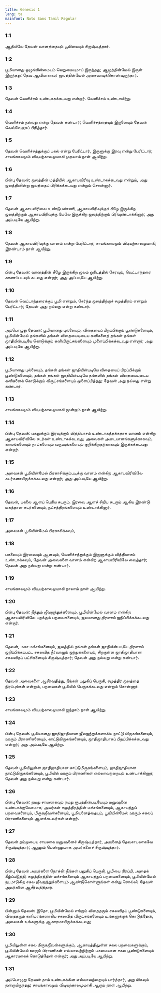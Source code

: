 ```yaml
---
title: Genesis 1
lang: ta
mainfont: Noto Sans Tamil Regular
---
```


###  1:1

ஆதியிலே தேவன் வானத்தையும் பூமியையும் சிருஷ்டித்தார்.

###  1:2

பூமியானது ஒழுங்கின்மையும் வெறுமையுமாய் இருந்தது; ஆழத்தின்மேல் இருள் இருந்தது; தேவ ஆவியானவர் ஜலத்தின்மேல் அசைவாடிக்கொண்டிருந்தார்.

###  1:3

தேவன் வெளிச்சம் உண்டாகக்கடவது என்றார். வெளிச்சம் உண்டாயிற்று.

###  1:4

வெளிச்சம் நல்லது என்று தேவன் கண்டார்; வெளிச்சத்தையும் இருளையும் தேவன் வெவ்வேறாகப் பிரித்தார்.

###  1:5

தேவன் வெளிச்சத்துக்குப் பகல் என்று பேரிட்டார், இருளுக்கு இரவு என்று பேரிட்டார்; சாயங்காலமும் விடியற்காலமுமாகி முதலாம் நாள் ஆயிற்று.

###  1:6

பின்பு தேவன்; ஜலத்தின் மத்தியில் ஆகாயவிரிவு உண்டாகக்கடவது என்றும், அது ஜலத்தினின்று ஜலத்தைப் பிரிக்கக்கடவது என்றும் சொன்னார்.

###  1:7

தேவன் ஆகாயவிரிவை உண்டுபண்ணி, ஆகாயவிரிவுக்குக் கீழே இருக்கிற ஜலத்திற்கும் ஆகாயவிரிவுக்கு மேலே இருக்கிற ஜலத்திற்கும் பிரிவுண்டாக்கினார்; அது அப்படியே ஆயிற்று.

###  1:8

தேவன் ஆகாயவிரிவுக்கு வானம் என்று பேரிட்டார்; சாயங்காலமும் விடியற்காலமுமாகி, இரண்டாம் நாள் ஆயிற்று.

###  1:9

பின்பு தேவன்: வானத்தின் கீழே இருக்கிற ஜலம் ஓரிடத்தில் சேரவும், வெட்டாந்தரை காணப்படவும் கடவது என்றார்; அது அப்படியே ஆயிற்று.

###  1:10

தேவன் வெட்டாந்தரைக்குப் பூமி என்றும், சேர்ந்த ஜலத்திற்குச் சமுத்திரம் என்றும் பேரிட்டார்; தேவன் அது நல்லது என்று கண்டார்.

###  1:11

அப்பொழுது தேவன்: பூமியானது புல்லையும், விதையைப் பிறப்பிக்கும் பூண்டுகளையும், பூமியின்மேல் தங்களில் தங்கள் விதையையுடைய கனிகளைத் தங்கள் தங்கள் ஜாதியின்படியே கொடுக்கும் கனிவிருட்சங்களையும் முளைப்பிக்கக்கடவது என்றார்; அது அப்படியே ஆயிற்று.

###  1:12

பூமியானது புல்லையும், தங்கள் தங்கள் ஜாதியின்படியே விதையைப் பிறப்பிக்கும் பூண்டுகளையும், தங்கள் தங்கள் ஜாதியின்படியே தங்களில் தங்கள் விதையையுடைய கனிகளைக் கொடுக்கும் விருட்சங்களையும் முளைப்பித்தது; தேவன் அது நல்லது என்று கண்டார்.

###  1:13

சாயங்காலமும் விடியற்காலமுமாகி மூன்றாம் நாள் ஆயிற்று.

###  1:14

பின்பு தேவன்: பகலுக்கும் இரவுக்கும் வித்தியாசம் உண்டாகத்தக்கதாக வானம் என்கிற ஆகாயவிரிவிலே சுடர்கள் உண்டாகக்கடவது, அவைகள் அடையாளங்களுக்காகவும், காலங்களையும் நாட்களையும் வருஷங்களையும் குறிக்கிறதற்காகவும் இருக்கக்கடவது என்றார்.

###  1:15

அவைகள் பூமியின்மேல் பிரகாசிக்கும்படிக்கு வானம் என்கிற ஆகாயவிரிவிலே சுடர்களாயிருக்கக்கடவது என்றார்; அது அப்படியே ஆயிற்று.

###  1:16

தேவன், பகலை ஆளப் பெரிய சுடரும், இரவை ஆளச் சிறிய சுடரும் ஆகிய இரண்டு மகத்தான சுடர்களையும், நட்சத்திரங்களையும் உண்டாக்கினார்.

###  1:17

அவைகள் பூமியின்மேல் பிரகாசிக்கவும்,

###  1:18

பகலையும் இரவையும் ஆளவும், வெளிச்சத்துக்கும் இருளுக்கும் வித்தியாசம் உண்டாக்கவும், தேவன் அவைகளை வானம் என்கிற ஆகாயவிரிவிலே வைத்தார்; தேவன் அது நல்லது என்று கண்டார்.

###  1:19

சாயங்காலமும் விடியற்காலமுமாகி நாலாம் நாள் ஆயிற்று.

###  1:20

பின்பு தேவன்: நீந்தும் ஜீவஜந்துக்களையும், பூமியின்மேல் வானம் என்கிற ஆகாயவிரிவிலே பறக்கும் பறவைகளையும், ஜலமானது திரளாய் ஜநிப்பிக்கக்கடவது என்றார்.

###  1:21

தேவன், மகா மச்சங்களையும், ஜலத்தில் தங்கள் தங்கள் ஜாதியின்படியே திரளாய் ஜநிப்பிக்கப்பட்ட சகலவித நீர்வாழும் ஜந்துக்களையும், சிறகுள்ள ஜாதிஜாதியான சகலவிதப் பட்சிகளையும் சிருஷ்டித்தார்; தேவன் அது நல்லது என்று கண்டார்.

###  1:22

தேவன் அவைகளை ஆசீர்வதித்து, நீங்கள் பலுகிப் பெருகி, சமுத்திர ஜலத்தை நிரப்புங்கள் என்றும், பறவைகள் பூமியில் பெருகக்கடவது என்றும் சொன்னார்.

###  1:23

சாயங்காலமும் விடியற்காலமுமாகி ஐந்தாம் நாள் ஆயிற்று.

###  1:24

பின்பு தேவன்: பூமியானது ஜாதிஜாதியான ஜீவஜந்துக்களாகிய நாட்டு மிருகங்களையும், ஊரும் பிராணிகளையும், காட்டுமிருகங்களையும், ஜாதிஜாதியாகப் பிறப்பிக்கக்கடவது என்றார்; அது அப்படியே ஆயிற்று.

###  1:25

தேவன் பூமியிலுள்ள ஜாதிஜாதியான காட்டுமிருகங்களையும், ஜாதிஜாதியான நாட்டுமிருகங்களையும், பூமியில் ஊரும் பிராணிகள் எல்லாவற்றையும் உண்டாக்கினார்; தேவன் அது நல்லது என்று கண்டார்.

###  1:26

பின்பு தேவன்: நமது சாயலாகவும் நமது ரூபத்தின்படியேயும் மனுஷனை உண்டாக்குவோமாக; அவர்கள் சமுத்திரத்தின் மச்சங்களையும், ஆகாயத்துப் பறவைகளையும், மிருகஜீவன்களையும், பூமியனைத்தையும், பூமியின்மேல் ஊரும் சகலப் பிராணிகளையும் ஆளக்கடவர்கள் என்றார்.

###  1:27

தேவன் தம்முடைய சாயலாக மனுஷனைச் சிருஷ்டித்தார், அவனைத் தேவசாயலாகவே சிருஷ்டித்தார்; ஆணும் பெண்ணுமாக அவர்களைச் சிருஷ்டித்தார்.

###  1:28

பின்பு தேவன் அவர்களை நோக்கி: நீங்கள் பலுகிப் பெருகி, பூமியை நிரப்பி, அதைக் கீழ்ப்படுத்தி, சமுத்திரத்தின் மச்சங்களையும் ஆகாயத்துப் பறவைகளையும், பூமியின்மேல் நடமாடுகிற சகல ஜீவஜந்துக்களையும் ஆண்டுகொள்ளுங்கள் என்று சொல்லி, தேவன் அவர்களை ஆசீர்வதித்தார்.

###  1:29

பின்னும் தேவன்: இதோ, பூமியின்மேல் எங்கும் விதைதரும் சகலவிதப் பூண்டுகளையும், விதைதரும் கனிமரங்களாகிய சகலவித விருட்சங்களையும் உங்களுக்குக் கொடுத்தேன், அவைகள் உங்களுக்கு ஆகாரமாயிருக்கக்கடவது;

###  1:30

பூமியிலுள்ள சகல மிருகஜீவன்களுக்கும், ஆகாயத்திலுள்ள சகல பறவைகளுக்கும், பூமியின்மேல் ஊரும் பிராணிகள் எல்லாவற்றிற்கும் பசுமையான சகல பூண்டுகளையும் ஆகாரமாகக் கொடுத்தேன் என்றார்; அது அப்படியே ஆயிற்று.

###  1:31

அப்பொழுது தேவன் தாம் உண்டாக்கின எல்லாவற்றையும் பார்த்தார், அது மிகவும் நன்றாயிருந்தது; சாயங்காலமும் விடியற்காலமுமாகி ஆறாம் நாள் ஆயிற்று.

